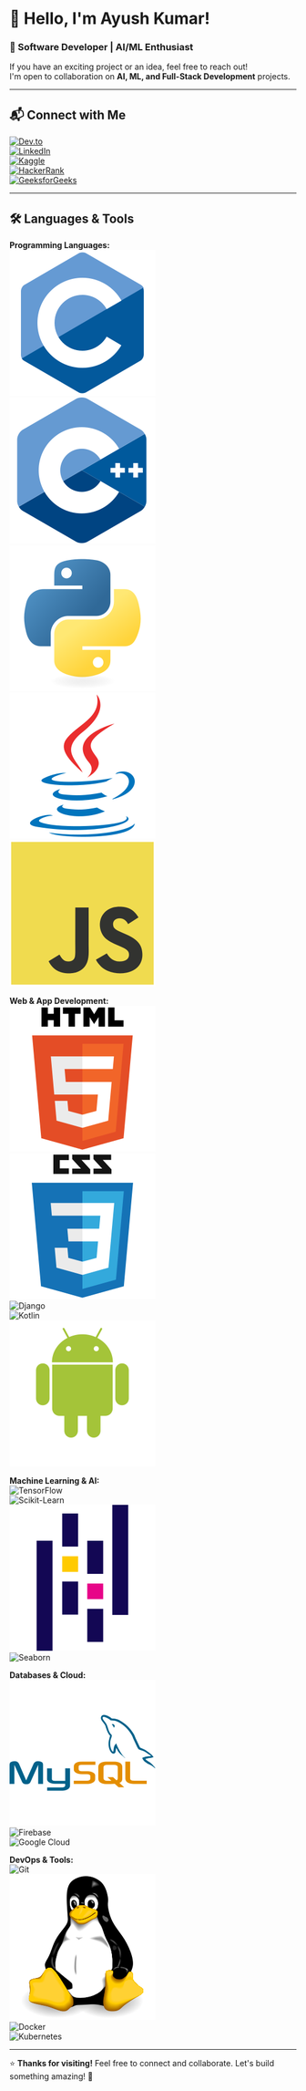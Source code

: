 # 👋 Hello, I'm Ayush Kumar!  
### 🚀 Software Developer | AI/ML Enthusiast  

If you have an exciting project or an idea, feel free to reach out!  
I'm open to collaboration on **AI, ML, and Full-Stack Development** projects.  

---

## 📬 Connect with Me  
[![Dev.to](https://raw.githubusercontent.com/rahuldkjain/github-profile-readme-generator/master/src/images/icons/Social/devto.svg)](https://dev.to/ayushkumar22)  
[![LinkedIn](https://raw.githubusercontent.com/rahuldkjain/github-profile-readme-generator/master/src/images/icons/Social/linked-in-alt.svg)](https://www.linkedin.com/in/ayushkumar22/)  
[![Kaggle](https://raw.githubusercontent.com/rahuldkjain/github-profile-readme-generator/master/src/images/icons/Social/kaggle.svg)](https://www.kaggle.com/dragayu)  
[![HackerRank](https://raw.githubusercontent.com/rahuldkjain/github-profile-readme-generator/master/src/images/icons/Social/hackerrank.svg)](https://www.hackerrank.com/ayushkumar22124)  
[![GeeksforGeeks](https://raw.githubusercontent.com/rahuldkjain/github-profile-readme-generator/master/src/images/icons/Social/geeks-for-geeks.svg)](https://auth.geeksforgeeks.org/user/ayushkum0sag)  

---

## 🛠️ Languages & Tools  
**Programming Languages:**  
![C](https://raw.githubusercontent.com/devicons/devicon/master/icons/c/c-original.svg)  
![C++](https://raw.githubusercontent.com/devicons/devicon/master/icons/cplusplus/cplusplus-original.svg)  
![Python](https://raw.githubusercontent.com/devicons/devicon/master/icons/python/python-original.svg)  
![Java](https://raw.githubusercontent.com/devicons/devicon/master/icons/java/java-original.svg)  
![JavaScript](https://raw.githubusercontent.com/devicons/devicon/master/icons/javascript/javascript-original.svg)  

**Web & App Development:**  
![HTML](https://raw.githubusercontent.com/devicons/devicon/master/icons/html5/html5-original-wordmark.svg)  
![CSS](https://raw.githubusercontent.com/devicons/devicon/master/icons/css3/css3-original-wordmark.svg)  
![Django](https://cdn.worldvectorlogo.com/logos/django.svg)  
![Kotlin](https://www.vectorlogo.zone/logos/kotlinlang/kotlinlang-icon.svg)  
![Android](https://raw.githubusercontent.com/devicons/devicon/master/icons/android/android-original-wordmark.svg)  

**Machine Learning & AI:**  
![TensorFlow](https://www.vectorlogo.zone/logos/tensorflow/tensorflow-icon.svg)  
![Scikit-Learn](https://upload.wikimedia.org/wikipedia/commons/0/05/Scikit_learn_logo_small.svg)  
![Pandas](https://raw.githubusercontent.com/devicons/devicon/master/icons/pandas/pandas-original.svg)  
![Seaborn](https://seaborn.pydata.org/_images/logo-mark-lightbg.svg)  

**Databases & Cloud:**  
![MySQL](https://raw.githubusercontent.com/devicons/devicon/master/icons/mysql/mysql-original-wordmark.svg)  
![Firebase](https://www.vectorlogo.zone/logos/firebase/firebase-icon.svg)  
![Google Cloud](https://www.vectorlogo.zone/logos/google_cloud/google_cloud-icon.svg)  

**DevOps & Tools:**  
![Git](https://www.vectorlogo.zone/logos/git-scm/git-scm-icon.svg)  
![Linux](https://raw.githubusercontent.com/devicons/devicon/master/icons/linux/linux-original.svg)  
![Docker](https://www.vectorlogo.zone/logos/docker/docker-icon.svg)  
![Kubernetes](https://www.vectorlogo.zone/logos/kubernetes/kubernetes-icon.svg)  

---

⭐ **Thanks for visiting!** Feel free to connect and collaborate. Let's build something amazing! 🚀
